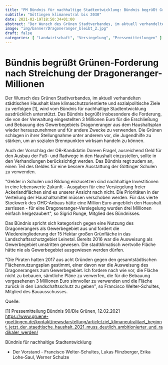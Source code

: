 ```yaml
---
title: "PM Bündnis für nachhaltige Stadtentwicklung: Bündnis begrüßt Grünen-Forderung nach Streichung der Dragoneranger-Millionen "
subtitle: "Göttingen klimaneutral bis 2030"
date: 2021-02-19T18:50:34+01:00
abstract: "Der Wunsch des Grünen Stadtverbandes, im aktuell verhandelten städtischen Haushalt klare klimaschutzorientierte und sozialpolitische Ziele zu verfolgen [1], wird vom Bündnis für nachhaltige Stadtentwicklung ausdrücklich unterstützt. Das Bündnis begrüßt insbesondere die Forderung, die von der Verwaltung eingestellten 3 Millionen Euro für die Erschließung und Bebauung des Gewerbegebiets Dragoneranger aus dem Haushaltsplan wieder herauszunehmen und für andere Zwecke zu verwenden. Die Grünen schlagen in ihrer Stellungnahme unter anderem vor, die Jugendhilfe zu stärken, um an sozialen Brennpunkten wirksam handeln zu können."
image: "img/banner/Dragoneranger_bleibt_2.jpg"
draft: false
categories: [ "Landwirtschaft", "Versiegelung", "Pressemitteilungen" ]
---
```



# Bündnis begrüßt Grünen-Forderung nach Streichung der Dragoneranger-Millionen 

Der Wunsch des Grünen Stadtverbandes, im aktuell verhandelten städtischen Haushalt klare klimaschutzorientierte und sozialpolitische Ziele zu verfolgen [1], wird vom Bündnis für nachhaltige Stadtentwicklung ausdrücklich unterstützt. Das Bündnis begrüßt insbesondere die Forderung, die von der Verwaltung eingestellten 3 Millionen Euro für die Erschließung und Bebauung des Gewerbegebiets Dragoneranger aus dem Haushaltsplan wieder herauszunehmen und für andere Zwecke zu verwenden. Die Grünen schlagen in ihrer Stellungnahme unter anderem vor, die Jugendhilfe zu stärken, um an sozialen Brennpunkten wirksam handeln zu können. 

Auch der Vorschlag der OB-Kandidatin Doreen Fragel, ausreichend Geld für den Ausbau der Fuß- und Radwege in den Haushalt einzustellen, sollte in den Verhandlungen berücksichtigt werden. Das Bündnis regt zudem an, einen Teil des Geldes für eine bessere Ausstattung der Göttinger Schulen zu verwenden.

"Gelder in Schulen und Bildung einzusetzen sind nachhaltige Investitionen in eine lebenswerte Zukunft - Ausgaben für eine Versiegelung freier Ackerlandflächen sind es unserer Ansicht nach nicht. Die Prioritäten in der Verteilung der Haushaltsmittel müssen verschoben werden. Für das vierte Stockwerk des OHG-Anbaus hätte eine Million Euro angeblich den Haushalt zerrissen - für eine Dragoneranger-Versiegelung wurden drei Millionen einfach hergezaubert", so Sigrid Runge, Mitglied des Bündnisses.

Das Bündnis spricht sich kategorisch gegen eine Nutzung des Dragonerangers als Gewerbegebiet aus und fordert die Wiedereingliederung der 15 Hektar großen Grünfläche in das Landschaftsschutzgebiet Leinetal. Bereits 2016 war die Ausweisung als Gewerbegebiet umstritten gewesen. Die stadtklimatisch wertvolle Fläche hätte nie als Gewerbegebiet ausgewiesen werden dürfen.

"Die Piraten hatten 2017 aus acht Gründen gegen den gesamtstädtischen Flächennutzungsplan gestimmt, einer davon war die Ausweisung des Dragonerangers zum Gewerbegebiet. Ich fordere nach wie vor, die Fläche nicht zu bebauen, sämtliche Pläne zu verwerfen, die für die Bebauung vorgesehenen 3 Millionen Euro sinnvoller zu verwenden und die Fläche zurück in den Landschaftsschutz zu geben", so Francisco Welter-Schultes, Mitglied des Bauausschusses. 

Quelle:

[1] Pressemitteilung Bündnis 90/Die Grünen, 12.02.2021
https://www.gruene-goettingen.de/kontakt/newsdarstellung/article/ziel_klimaneutralitaet_beginnt_jetzt_der_staedtische_haushalt_2021_muss_deutlich_ambitionierter_und_radikaler_werden/



 	
Bündnis für nachhaltige Stadtentwicklung
- Der Vorstand -
Francisco Welter-Schultes, Lukas Flinzberger, Erika Lohe-Saul, Werner Schulze 
